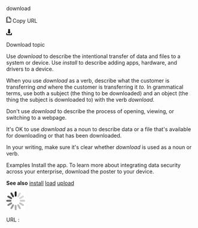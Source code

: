 # 

download

![Copy URL](media/download/Copy.png)
Copy URL

![Download](media/download/Download.png)

Download topic

Use *download* to describe the intentional transfer of data and files to a system or device. Use *install* to describe adding apps, hardware, and drivers to a device. 

When you use *download* as a verb, describe what the customer is transferring *and* where the customer is transferring it *to.* In
grammatical terms, use both a subject (the thing to be downloaded) and
an object (the thing the subject is downloaded to) with the verb *download.*

Don't use *download* to describe the process of opening, viewing, or switching to a webpage.

It's OK to use *download* as a noun to describe data or a file that's available for downloading or that has been downloaded.

In your writing, make sure it's clear whether *download* is used as a noun or verb. 

Examples
Install the app.
To learn more about integrating data security across your enterprise, download the poster to your device. 

**See also** [
install](https://worldready.cloudapp.net/Styleguide/Read?id=2700&topicid=32283)
[load](https://worldready.cloudapp.net/Styleguide/Read?id=2700&topicid=33614)
[upload](https://worldready.cloudapp.net/Styleguide/Read?id=2700&topicid=33616)

![In progress](media/download/activity-large.gif)

URL :
